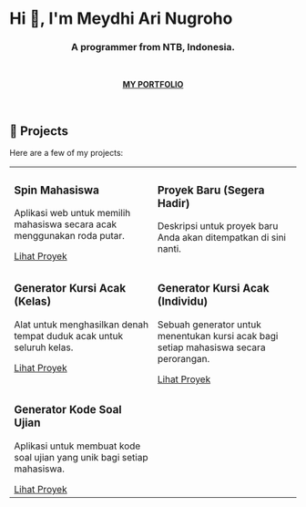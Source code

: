 # Hi 👋, I'm Meydhi Ari Nugroho

<h3 align="center">A programmer from NTB, Indonesia.</h3>

<br>

<p align="center">
  <a href="https://dulcet-caramel-1022e8.netlify.app/" target="_blank">
    <strong>MY PORTFOLIO</strong>
  </a>
</p>

<br>

## 🚀 Projects

Here are a few of my projects:

<table>
  <tr>
    <td width="50%" valign="top">
      <h3>Spin Mahasiswa</h3>
      <p>Aplikasi web untuk memilih mahasiswa secara acak menggunakan roda putar.</p>
      <a href="https://animated-biscochitos-a1eb38.netlify.app/" target="_blank">Lihat Proyek</a>
    </td>
    <td width="50%" valign="top">
      <h3>Proyek Baru (Segera Hadir)</h3>
      <p>Deskripsi untuk proyek baru Anda akan ditempatkan di sini nanti.</p>
      </td>
  </tr>
  <tr>
    <td width="50%" valign="top">
      <h3>Generator Kursi Acak (Kelas)</h3>
      <p>Alat untuk menghasilkan denah tempat duduk acak untuk seluruh kelas.</p>
      <a href="https://silver-figolla-4311de.netlify.app/" target="_blank">Lihat Proyek</a>
    </td>
    <td width="50%" valign="top">
      <h3>Generator Kursi Acak (Individu)</h3>
      <p>Sebuah generator untuk menentukan kursi acak bagi setiap mahasiswa secara perorangan.</p>
      <a href="https://melodious-tapioca-6c516d.netlify.app/" target="_blank">Lihat Proyek</a>
    </td>
  </tr>
    <tr>
    <td width="50%" valign="top">
      <h3>Generator Kode Soal Ujian</h3>
      <p>Aplikasi untuk membuat kode soal ujian yang unik bagi setiap mahasiswa.</p>
      <a href="https://moonlit-pasca-88ae13.netlify.app/" target="_blank">Lihat Proyek</a>
    </td>
    <td width="50%" valign="top">
      </td>
  </tr>
</table>

<br>
